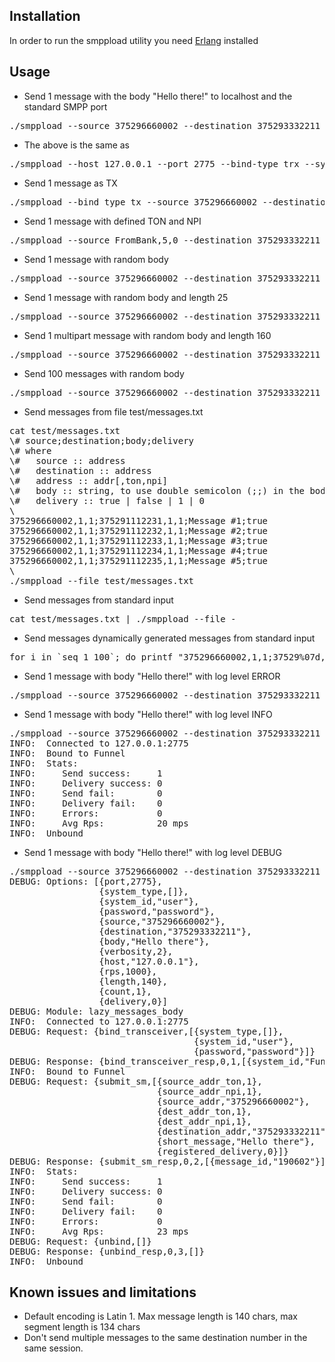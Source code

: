 Installation
------------

In order to run the smppload utility you need [Erlang](http://www.erlang.org/) installed

Usage
-----

* Send 1 message with the body "Hello there!" to localhost and the standard SMPP port
<pre>
./smppload --source 375296660002 --destination 375293332211 --body "Hello there!"
</pre>

* The above is the same as
<pre>
./smppload --host 127.0.0.1 --port 2775 --bind-type trx --system_type "" --system_id user --password password --source 375296660002 --destination 375293332211 --body "Hello there!"
</pre>

* Send 1 message as TX
<pre>
./smppload --bind_type tx --source 375296660002 --destination 375293332211 --body "Hello there!"
</pre>

* Send 1 message with defined TON and NPI
<pre>
./smppload --source FromBank,5,0 --destination 375293332211 --body "Return our money, looser!"
</pre>

* Send 1 message with random body
<pre>
./smppload --source 375296660002 --destination 375293332211
</pre>

* Send 1 message with random body and length 25
<pre>
./smppload --source 375296660002 --destination 375293332211 --length 25
</pre>

* Send 1 multipart message with random body and length 160
<pre>
./smppload --source 375296660002 --destination 375293332211 --length 160
</pre>

* Send 100 messages with random body
<pre>
./smppload --source 375296660002 --destination 375293332211 --count 100
</pre>

* Send messages from file test/messages.txt
<pre>
cat test/messages.txt
\# source;destination;body;delivery
\# where
\#   source :: address
\#   destination :: address
\#   address :: addr[,ton,npi]
\#   body :: string, to use double semicolon (;;) in the body
\#   delivery :: true | false | 1 | 0
\
375296660002,1,1;375291112231,1,1;Message #1;true
375296660002,1,1;375291112232,1,1;Message #2;true
375296660002,1,1;375291112233,1,1;Message #3;true
375296660002,1,1;375291112234,1,1;Message #4;true
375296660002,1,1;375291112235,1,1;Message #5;true
\
./smppload --file test/messages.txt
</pre>

* Send messages from standard input
<pre>
cat test/messages.txt | ./smppload --file -
</pre>

* Send messages dynamically generated messages from standard input
<pre>
for i in `seq 1 100`; do printf "375296660002,1,1;37529%07d,1,1;Message #%d;false\n" $i $i; done | ./smppload --file -
</pre>

* Send 1 message with body "Hello there!" with log level ERROR
<pre>
./smppload --source 375296660002 --destination 375293332211 --body "Hello there!"
</pre>

* Send 1 message with body "Hello there!" with log level INFO
<pre>
./smppload --source 375296660002 --destination 375293332211 --body "Hello there!" -v
INFO:  Connected to 127.0.0.1:2775
INFO:  Bound to Funnel
INFO:  Stats:
INFO:     Send success:     1
INFO:     Delivery success: 0
INFO:     Send fail:        0
INFO:     Delivery fail:    0
INFO:     Errors:           0
INFO:     Avg Rps:          20 mps
INFO:  Unbound
</pre>

* Send 1 message with body "Hello there!" with log level DEBUG
<pre>
./smppload --source 375296660002 --destination 375293332211 --body "Hello there!" -vv
DEBUG: Options: [{port,2775},
                 {system_type,[]},
                 {system_id,"user"},
                 {password,"password"},
                 {source,"375296660002"},
                 {destination,"375293332211"},
                 {body,"Hello there"},
                 {verbosity,2},
                 {host,"127.0.0.1"},
                 {rps,1000},
                 {length,140},
                 {count,1},
                 {delivery,0}]
DEBUG: Module: lazy_messages_body
INFO:  Connected to 127.0.0.1:2775
DEBUG: Request: {bind_transceiver,[{system_type,[]},
                                   {system_id,"user"},
                                   {password,"password"}]}
DEBUG: Response: {bind_transceiver_resp,0,1,[{system_id,"Funnel"}]}
INFO:  Bound to Funnel
DEBUG: Request: {submit_sm,[{source_addr_ton,1},
                            {source_addr_npi,1},
                            {source_addr,"375296660002"},
                            {dest_addr_ton,1},
                            {dest_addr_npi,1},
                            {destination_addr,"375293332211"},
                            {short_message,"Hello there"},
                            {registered_delivery,0}]}
DEBUG: Response: {submit_sm_resp,0,2,[{message_id,"190602"}]}
INFO:  Stats:
INFO:     Send success:     1
INFO:     Delivery success: 0
INFO:     Send fail:        0
INFO:     Delivery fail:    0
INFO:     Errors:           0
INFO:     Avg Rps:          23 mps
DEBUG: Request: {unbind,[]}
DEBUG: Response: {unbind_resp,0,3,[]}
INFO:  Unbound
</pre>

Known issues and limitations
----------------------------

* Default encoding is Latin 1. Max message length is 140 chars, max segment length is 134 chars
* Don't send multiple messages to the same destination number in the same session.
